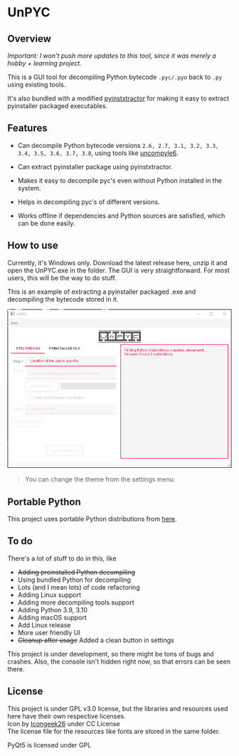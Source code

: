 # UnPYC

## Overview

*Important: I won't push more updates to this tool, since it was merely a hobby + learning project.*

This is a GUI tool for decompiling Python bytecode `.pyc/.pyo` back to `.py` using existing tools.   

It's also bundled with a modified [pyinstxtractor](https://github.com/extremecoders-re/pyinstxtractor/) for making it easy to extract pyinstaller packaged executables. 

## Features

* Can decompile Python bytecode versions `2.6, 2.7, 3.1, 3.2, 3.3, 3.4, 3.5, 3.6, 3.7, 3.8`, using tools like [uncompyle6](https://github.com/rocky/python-uncompyle6).

* Can extract pyinstaller package using pyinstxtractor.

* Makes it easy to decompile pyc's even without Python installed in the system.

* Helps in decompiling pyc's of different versions.

* Works offline if dependencies and Python sources are satisfied, which can be done easily.

  

## How to use

Currently, it's Windows only. Download the latest release here, unzip it and open the UnPYC.exe in the folder. The GUI is very straightforward. For most users, this will be the way to do stuff.  

This is an example of extracting a pyinstaller packaged .exe and decompiling the bytecode stored in it.

![Example Usage](https://raw.githubusercontent.com/FuturisticGoo/UnPYC/main/example/example.gif)

> You can change the theme from the settings menu.

## Portable Python

This project uses portable Python distributions from [here](https://github.com/FuturisticGoo/portable_python). 

## To do

There's a lot of stuff to do in this, like 

* ~~Adding preinstalled Python decompiling~~
* Using bundled Python for decompiling
* Lots (and I mean lots) of code refactoring
* Adding Linux support
* Adding more decompiling tools support
* Adding Python 3.9, 3.10
* Adding macOS support
* Add Linux release
* More user friendly UI
* ~~Cleanup after usage~~ Added a clean button in settings

This project is under development, so there might be tons of bugs and crashes. Also, the console isn't hidden right now, so that errors can be seen there.

## License

This project is under GPL v3.0 license, but the libraries and resources used here have their own respective licenses.   
Icon by [Icongeek26](https://www.flaticon.com/authors/icongeek26) under CC License  
The license file for the resources like fonts are stored in the same folder.

PyQt5 is licensed under GPL
